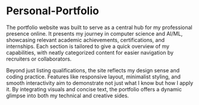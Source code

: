 # Personal-Portfolio
The portfolio website was built to serve as a central hub for my professional presence online. It presents my journey in computer science and AI/ML, showcasing relevant academic achievements, certifications, and internships. Each section is tailored to give a quick overview of my capabilities, with neatly categorized content for easier navigation by recruiters or collaborators.

Beyond just listing qualifications, the site reflects my design sense and coding practice. Features like responsive layout, minimalist styling, and smooth interactivity aim to demonstrate not just what I know but how I apply it. By integrating visuals and concise text, the portfolio offers a dynamic glimpse into both my technical and creative sides.
